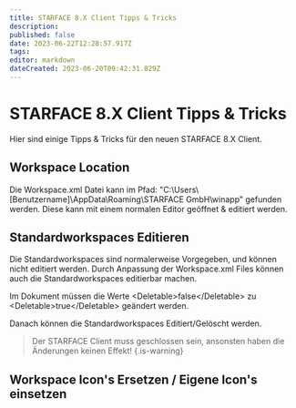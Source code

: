 ```yaml
---
title: STARFACE 8.X Client Tipps & Tricks
description: 
published: false
date: 2023-06-22T12:28:57.917Z
tags: 
editor: markdown
dateCreated: 2023-06-20T09:42:31.829Z
---
```


# STARFACE 8.X Client Tipps & Tricks

Hier sind einige Tipps & Tricks für den neuen STARFACE 8.X Client.

## Workspace Location
Die Workspace.xml Datei kann im Pfad: "C:\Users\\\[Benutzername\]\AppData\Roaming\STARFACE GmbH\winapp" gefunden werden.
Diese kann mit einem normalen Editor geöffnet & editiert werden.

## Standardworkspaces Editieren
Die Standardworkspaces sind normalerweise Vorgegeben, und können nicht editiert werden.
Durch Anpassung der Workspace.xml Files können auch die Standardworkspaces editierbar machen.

Im Dokument müssen die Werte  \<Deletable>false\</Deletable> zu     \<Deletable>true\</Deletable> geändert werden.

Danach können die Standardworkspaces Editiert/Gelöscht werden.

> Der STARFACE Client muss geschlossen sein, ansonsten haben die Änderungen keinen Effekt!
{.is-warning}

## Workspace Icon's Ersetzen / Eigene Icon's einsetzen
